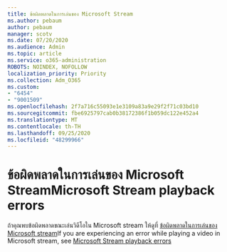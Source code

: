 ```yaml
---
title: ข้อผิดพลาดในการเล่นของ Microsoft Stream
ms.author: pebaum
author: pebaum
manager: scotv
ms.date: 07/20/2020
ms.audience: Admin
ms.topic: article
ms.service: o365-administration
ROBOTS: NOINDEX, NOFOLLOW
localization_priority: Priority
ms.collection: Adm_O365
ms.custom:
- "6454"
- "9001509"
ms.openlocfilehash: 2f7a716c55093e1e3109a83a9e29f2f71c03bd10
ms.sourcegitcommit: fbe6925797cab0b38172386f1b059dc122e452a4
ms.translationtype: MT
ms.contentlocale: th-TH
ms.lasthandoff: 09/25/2020
ms.locfileid: "48299966"
---
```

# <a name="microsoft-stream-playback-errors"></a><span data-ttu-id="95d21-102">ข้อผิดพลาดในการเล่นของ Microsoft Stream</span><span class="sxs-lookup"><span data-stu-id="95d21-102">Microsoft Stream playback errors</span></span>

<span data-ttu-id="95d21-103">ถ้าคุณพบข้อผิดพลาดขณะเล่นวิดีโอใน Microsoft stream ให้ดูที่ [ข้อผิดพลาดในการเล่นของ Microsoft stream](https://docs.microsoft.com/stream/portal-understanding-playback-errors)</span><span class="sxs-lookup"><span data-stu-id="95d21-103">If you are experiencing an error while playing a video in Microsoft stream, see [Microsoft Stream playback errors](https://docs.microsoft.com/stream/portal-understanding-playback-errors)</span></span>